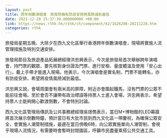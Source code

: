 ```yaml
---
layout: post
title: 跨年倒數演唱會　旅發局稱有防疫安排將風險減到最低
date: 2021-12-28 15:37:39.000000000 +08:00
link: https://news.rthk.hk/rthk/ch/component/k2/1626286-20211228.htm
categories: rthk
---
```


旅發局星期五晚、大除夕在西九文化區舉行香港跨年倒數演唱會，現場將實施人流管理措施及特別交通安排。

旅發局節目及旅遊產品拓展總經理洪忠興表示，今次是旅發局首次舉辦跨年演唱會，持門票的觀眾，要先核對身份證及門票、進行安檢、量度體溫及使用「安心出行」，戴上手帶才能進入現場。他表示，今次演唱會是實名制，門票不能轉名，亦有防疫安排，希望將疫情風險減到最低。

洪忠興又說，會場周圍會有兩米高的屏障，附近亦會圍起鐵馬，沒有門票的公眾不能前往會場。至於會否不讓帶有政治標語等持票人士進入會場，洪忠興表示，希望持票人士能夠開心歡渡倒數，不會特別討論。

西九文化區管理局傳訊及公共事務總經理吳璟儁表示，當日M+博物館的LED幕牆將首次展示倒數時鐘，預計當日有大批市民到西九文化區一帶慶祝，為確保公眾安全，會實施人潮管制措施，最遲在當日傍晚6時，向公眾實施單向人潮管制，會視乎現場人流情況，有需要時會暫時封閉園區，呼籲市民盡量乘搭公共交通工具。
